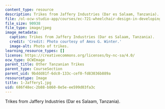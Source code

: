 ```yaml
---
content_type: resource
description: Trikes from Jaffery Industries (Dar es Salaam, Tanzania).
file: /ol-ocw-studio-app/courses/ec-721-wheelchair-design-in-developing-countries-spring-2009/686f48ec2b88b8608e5eee599d03fa3c_1-Jaffery1.jpg
file_size: 90938
file_type: image/jpeg
image_metadata:
  caption: Trikes from Jaffery Industries (Dar es Salaam, Tanzania).
  credit: 'Credit: Photo courtesy of Amos G. Winter.'
  image-alt: Photo of trikes.
learning_resource_types: []
license: https://creativecommons.org/licenses/by-nc-sa/4.0/
ocw_type: OCWImage
parent_title: Other Tanzanian Trikes
parent_type: CourseSection
parent_uid: 9bddd81f-6dc0-133c-cef0-fd83036b889a
resourcetype: Image
title: 1-Jaffery1.jpg
uid: 686f48ec-2b88-b860-8e5e-ee599d03fa3c
---
```

Trikes from Jaffery Industries (Dar es Salaam, Tanzania).